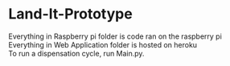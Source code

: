 # Land-It-Prototype
Everything in Raspberry pi folder is code ran on the raspberry pi<br/>
Everything in Web Application folder is hosted on heroku<br/>
To run a dispensation cycle, run Main.py.
